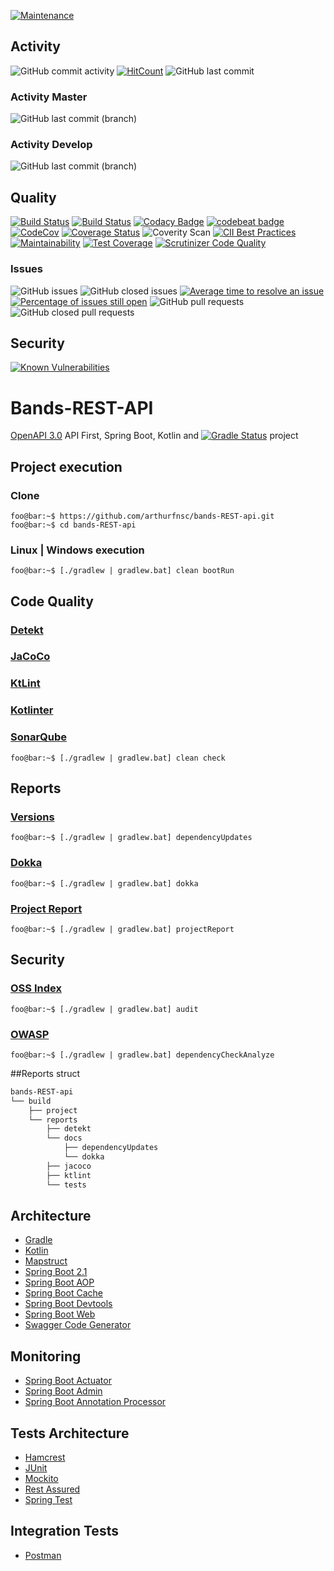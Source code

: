 [![Maintenance](https://img.shields.io/badge/Maintained%3F-yes-green.svg)](https://GitHub.com/arthurfnsc/bands-REST-api.js/graphs/commit-activity)

## Activity
![GitHub commit activity](https://img.shields.io/github/commit-activity/m/arthurfnsc/bands-REST-api.svg?style=popout)
[![HitCount](http://hits.dwyl.io/arthurfnsc/bands-REST-api.svg)](http://hits.dwyl.io/arthurfnsc/bands-REST-api)
![GitHub last commit](https://img.shields.io/github/last-commit/arthurfnsc/bands-REST-api.svg?style=popout)

### Activity Master
![GitHub last commit (branch)](https://img.shields.io/github/last-commit/arthurfnsc/bands-REST-api/master.svg)

### Activity Develop
![GitHub last commit (branch)](https://img.shields.io/github/last-commit/arthurfnsc/bands-REST-api/develop.svg)

## Quality
[![Build Status](https://travis-ci.org/arthurfnsc/bands-REST-api.svg?branch=master)](https://travis-ci.org/arthurfnsc/bands-REST-api)
[![Build Status](https://scrutinizer-ci.com/g/arthurfnsc/bands-REST-api/badges/build.png?b=master)](https://scrutinizer-ci.com/g/arthurfnsc/bands-REST-api/build-status/master)
[![Codacy Badge](https://api.codacy.com/project/badge/Grade/cdd4a6584d664e5bb7f08ce7cb53acc9)](https://app.codacy.com/app/arthurfnsc/bands-REST-api?utm_source=github.com&utm_medium=referral&utm_content=arthurfnsc/bands-REST-api&utm_campaign=Badge_Grade_Dashboard)
[![codebeat badge](https://codebeat.co/badges/04c42974-9328-493e-8726-dc62cd3e97d4)](https://codebeat.co/projects/github-com-arthurfnsc-bands-rest-api-develop)
[![CodeCov](https://codecov.io/gh/arthurfnsc/bands-REST-api/branch/master/graph/badge.svg)](https://codecov.io/gh/arthurfnsc/bands-REST-api)
[![Coverage Status](https://coveralls.io/repos/github/arthurfnsc/bands-REST-api/badge.svg?branch=master)](https://coveralls.io/github/arthurfnsc/bands-REST-api?branch=master)
![Coverity Scan](https://img.shields.io/coverity/scan/18345.svg)
[![CII Best Practices](https://bestpractices.coreinfrastructure.org/projects/2795/badge)](https://bestpractices.coreinfrastructure.org/projects/2795)
[![Maintainability](https://api.codeclimate.com/v1/badges/9da475d2a2181f956573/maintainability)](https://codeclimate.com/github/arthurfnsc/bands-REST-api/maintainability)
[![Test Coverage](https://api.codeclimate.com/v1/badges/9da475d2a2181f956573/test_coverage)](https://codeclimate.com/github/arthurfnsc/bands-REST-api/test_coverage)
[![Scrutinizer Code Quality](https://scrutinizer-ci.com/g/arthurfnsc/bands-REST-api/badges/quality-score.png?b=master)](https://scrutinizer-ci.com/g/arthurfnsc/bands-REST-api/?branch=master)

### Issues
![GitHub issues](https://img.shields.io/github/issues/arthurfnsc/bands-REST-api.svg)
![GitHub closed issues](https://img.shields.io/github/issues-closed/arthurfnsc/bands-REST-api.svg)
[![Average time to resolve an issue](http://isitmaintained.com/badge/resolution/arthurfnsc/bands-REST-api.svg)](http://isitmaintained.com/project/arthurfnsc/bands-REST-api "Average time to resolve an issue")
[![Percentage of issues still open](http://isitmaintained.com/badge/open/arthurfnsc/bands-REST-api.svg)](http://isitmaintained.com/project/arthurfnsc/bands-REST-api "Percentage of issues still open")
![GitHub pull requests](https://img.shields.io/github/issues-pr/arthurfnsc/bands-REST-api.svg)
![GitHub closed pull requests](https://img.shields.io/github/issues-pr-closed/arthurfnsc/bands-REST-api.svg)

## Security
[![Known Vulnerabilities](https://snyk.io/test/github/arthurfnsc/bands-REST-api/badge.svg?targetFile=build.gradle)](https://snyk.io/test/github/arthurfnsc/bands-REST-api?targetFile=build.gradle)

# Bands-REST-API

[OpenAPI 3.0](https://github.com/OAI/OpenAPI-Specification) API First, Spring Boot, Kotlin and [![Gradle Status](https://gradleupdate.appspot.com/arthurfnsc/bands-REST-api/status.svg)](https://gradleupdate.appspot.com/arthurfnsc/bands-REST-api/status) project

## Project execution

### Clone
```console
foo@bar:~$ https://github.com/arthurfnsc/bands-REST-api.git
foo@bar:~$ cd bands-REST-api
```

### Linux | Windows execution
```console
foo@bar:~$ [./gradlew | gradlew.bat] clean bootRun
```

## Code Quality 
### [Detekt](https://github.com/arturbosch/detekt)
### [JaCoCo](https://www.eclemma.org/jacoco/)
### [KtLint](https://github.com/JLLeitschuh/ktlint-gradle)
### [Kotlinter](https://github.com/jeremymailen/kotlinter-gradle)
### [SonarQube](https://www.sonarqube.org/)
```console
foo@bar:~$ [./gradlew | gradlew.bat] clean check
```

## Reports
### [Versions](https://github.com/ben-manes/gradle-versions-plugin)
```console
foo@bar:~$ [./gradlew | gradlew.bat] dependencyUpdates
```

### [Dokka](https://github.com/Kotlin/dokka)
```console
foo@bar:~$ [./gradlew | gradlew.bat] dokka
```

### [Project Report](https://docs.gradle.org/current/userguide/project_report_plugin.html)
```console
foo@bar:~$ [./gradlew | gradlew.bat] projectReport
```

## Security
### [OSS Index](https://github.com/OSSIndex/ossindex-gradle-plugin/)
```console
foo@bar:~$ [./gradlew | gradlew.bat] audit
```

### [OWASP](https://jeremylong.github.io/DependencyCheck/dependency-check-gradle/index.html)
```console
foo@bar:~$ [./gradlew | gradlew.bat] dependencyCheckAnalyze
```

##Reports struct
```bash
bands-REST-api
└── build
    ├── project
    └── reports
        ├── detekt
        └── docs
            ├── dependencyUpdates
            └── dokka
        ├── jacoco
        ├── ktlint
        └── tests
```

## Architecture
*   [Gradle](https://gradle.org/)
*   [Kotlin](https://kotlinlang.org/)
*   [Mapstruct](http://mapstruct.org/)
*   [Spring Boot 2.1](https://projects.spring.io/spring-boot/)
*   [Spring Boot AOP]()
*   [Spring Boot Cache]()
*   [Spring Boot Devtools](https://docs.spring.io/spring-boot/docs/current/reference/html/using-boot-devtools.html)
*   [Spring Boot Web]()
*   [Swagger Code Generator](https://github.com/int128/gradle-swagger-generator-plugin)

## Monitoring
*   [Spring Boot Actuator](https://github.com/spring-projects/spring-boot/tree/master/spring-boot-project/spring-boot-actuator)
*   [Spring Boot Admin](https://github.com/codecentric/spring-boot-admin)
*   [Spring Boot Annotation Processor]()

## Tests Architecture
*   [Hamcrest](http://hamcrest.org/)
*   [JUnit](https://junit.org)
*   [Mockito](http://site.mockito.org/)
*   [Rest Assured](http://rest-assured.io/)
*   [Spring Test]()

## Integration Tests
*   [Postman](https://www.getpostman.com/)
